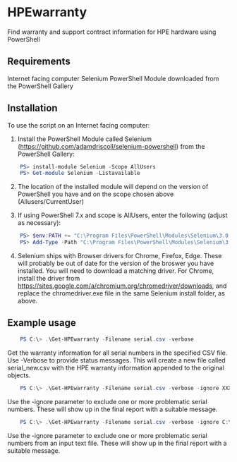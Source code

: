 # HPEwarranty
Find warranty and support contract information for HPE hardware using PowerShell

## Requirements

Internet facing computer
Selenium PowerShell Module downloaded from the PowerShell Gallery

## Installation

To use the script on an Internet facing computer:
1. Install the PowerShell Module called Selenium (https://github.com/adamdriscoll/selenium-powershell) from the PowerShell Gallery:
    
```powershell
    PS> install-module Selenium -Scope AllUsers
    PS> Get-module Selenium -Listavailable
```
    
2. The location of the installed module will depend on the version of PowerShell you have and on the scope chosen above (Allusers/CurrentUser)
    
3. If using PowerShell 7.x and scope is AllUsers, enter the following (adjust as necessary):
    
```powershell
    PS> $env:PATH += "C:\Program Files\PowerShell\Modules\Selenium\3.0.1\assemblies\"
    PS> Add-Type -Path "C:\Program Files\PowerShell\Modules\Selenium\3.0.1\assemblies\WebDriver.dll"
```

4. Selenium ships with Browser drivers for Chrome, Firefox, Edge. These will probably be out of date for the version of the broswer you have installed. You will need to download a matching driver. For Chrome, install the driver from  https://sites.google.com/a/chromium.org/chromedriver/downloads, and replace the chromedriver.exe file in the same Selenium install folder, as above.

## Example usage
```powershell
    PS C:\> .\Get-HPEwarranty -Filename serial.csv -verbose
```

Get the warranty information for all serial numbers in the specified CSV file. Use -Verbose to provide status messages. This will create a new file called serial_new.csv with the HPE warranty information appended to the original objects.
    
```powershell
    PS C:\> .\Get-HPEwarranty -Filename serial.csv -verbose -ignore XXX1111XXXX,YYY2222YYYY
```

Use the -ignore parameter to exclude one or more problematic serial numbers. These will show up in the final report with a suitable message.

```powershell
    PS C:\> .\Get-HPEwarranty -Filename serial.csv -verbose -ignore C:\Ignore.txt
```

Use the -ignore parameter to exclude one or more problematic serial numbers from an input text file. These will show up in the final report with a suitable message.
